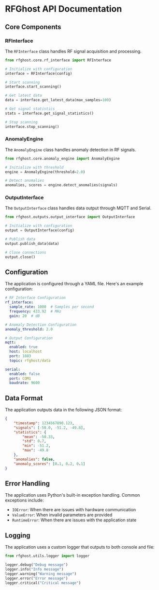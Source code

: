 # RFGhost API Documentation

## Core Components

### RFInterface

The `RFInterface` class handles RF signal acquisition and processing.

```python
from rfghost.core.rf_interface import RFInterface

# Initialize with configuration
interface = RFInterface(config)

# Start scanning
interface.start_scanning()

# Get latest data
data = interface.get_latest_data(max_samples=100)

# Get signal statistics
stats = interface.get_signal_statistics()

# Stop scanning
interface.stop_scanning()
```

### AnomalyEngine

The `AnomalyEngine` class handles anomaly detection in RF signals.

```python
from rfghost.core.anomaly_engine import AnomalyEngine

# Initialize with threshold
engine = AnomalyEngine(threshold=2.0)

# Detect anomalies
anomalies, scores = engine.detect_anomalies(signals)
```

### OutputInterface

The `OutputInterface` class handles data output through MQTT and Serial.

```python
from rfghost.outputs.output_interface import OutputInterface

# Initialize with configuration
output = OutputInterface(config)

# Publish data
output.publish_data(data)

# Close connections
output.close()
```

## Configuration

The application is configured through a YAML file. Here's an example configuration:

```yaml
# RF Interface Configuration
rf_interface:
  sample_rate: 1000  # Samples per second
  frequency: 433.92  # MHz
  gain: 20  # dB

# Anomaly Detection Configuration
anomaly_threshold: 2.0

# Output Configuration
mqtt:
  enabled: true
  host: localhost
  port: 1883
  topic: rfghost/data

serial:
  enabled: false
  port: COM1
  baudrate: 9600
```

## Data Format

The application outputs data in the following JSON format:

```json
{
    "timestamp": 1234567890.123,
    "signals": [-50.0, -51.2, -49.8],
    "statistics": {
        "mean": -50.33,
        "std": 0.7,
        "min": -51.2,
        "max": -49.8
    },
    "anomalies": false,
    "anomaly_scores": [0.1, 0.2, 0.1]
}
```

## Error Handling

The application uses Python's built-in exception handling. Common exceptions include:

- `IOError`: When there are issues with hardware communication
- `ValueError`: When invalid parameters are provided
- `RuntimeError`: When there are issues with the application state

## Logging

The application uses a custom logger that outputs to both console and file:

```python
from rfghost.utils.logger import logger

logger.debug("Debug message")
logger.info("Info message")
logger.warning("Warning message")
logger.error("Error message")
logger.critical("Critical message")
``` 